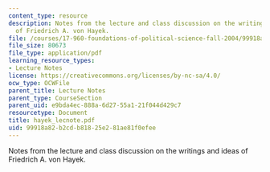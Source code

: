 ```yaml
---
content_type: resource
description: Notes from the lecture and class discussion on the writings and ideas
  of Friedrich A. von Hayek.
file: /courses/17-960-foundations-of-political-science-fall-2004/99918a82b2cdb81825e281ae81f0efee_hayek_lecnote.pdf
file_size: 80673
file_type: application/pdf
learning_resource_types:
- Lecture Notes
license: https://creativecommons.org/licenses/by-nc-sa/4.0/
ocw_type: OCWFile
parent_title: Lecture Notes
parent_type: CourseSection
parent_uid: e9bda4ec-888a-6d27-55a1-21f044d429c7
resourcetype: Document
title: hayek_lecnote.pdf
uid: 99918a82-b2cd-b818-25e2-81ae81f0efee
---
```

Notes from the lecture and class discussion on the writings and ideas of Friedrich A. von Hayek.